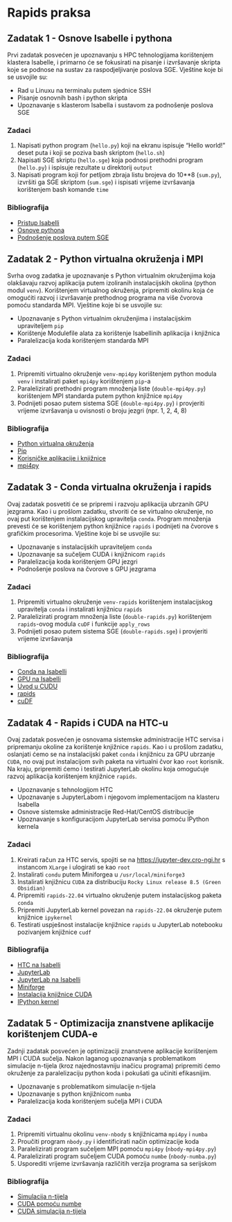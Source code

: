 # Rapids praksa

## Zadatak 1 - Osnove Isabelle i pythona

Prvi zadatak posvećen je upoznavanju s HPC tehnologijama korištenjem klastera
Isabelle, i primarno će se fokusirati na pisanje i izvršavanje skripta koje se
podnose na sustav za raspodjeljivanje poslova SGE. Vještine koje bi se usvojile
su:

- Rad u Linuxu na terminalu putem sjednice SSH
- Pisanje osnovnih bash i python skripta
- Upoznavanje s klasterom Isabella i sustavom za podnošenje poslova SGE

### Zadaci
1. Napisati python program (`hello.py`) koji na ekranu ispisuje “Hello world!”
   deset puta i koji se poziva bash skriptom (`hello.sh`)
2. Napisati SGE skriptu (`hello.sge`) koja podnosi prethodni program
   (`hello.py`) i ispisuje rezultate u direktorij `output`
3. Napisati program koji for petljom zbraja listu brojeva do 10**8 (`sum.py`),
   izvršiti ga SGE skriptom (`sum.sge`) i ispisati vrijeme izvršavanja
   korištenjem bash komande `time`

### Bibliografija
- [Pristup Isabelli](https://wiki.srce.hr/display/RKI/Pristup)
- [Osnove pythona](https://www.learnpython.org)
- [Podnošenje poslova putem SGE](https://wiki.srce.hr/display/RKI/Pokretanje+i+upravljanje+poslovima)

## Zadatak 2 - Python virtualna okruženja i MPI

Svrha ovog zadatka je upoznavanje s Python virtualnim okruženjima koja
olakšavaju razvoj aplikacija putem izoliranih instalacijskih okolina (python
modul `venv`). Korištenjem virtualnog okruženja, pripremiti okolinu koja će
omogućiti razvoj i izvršavanje prethodnog programa na više čvorova pomoću
standarda MPI. Vještine koje bi se usvojile su:

- Upoznavanje s Python virtualnim okruženjima i instalacijskim upraviteljem `pip`
- Korištenje Modulefile alata za korištenje Isabellinih aplikacija i knjižnica
- Paralelizacija koda korištenjem standarda MPI

### Zadaci
1. Pripremiti virtualno okruženje `venv-mpi4py` korištenjem python modula
   `venv` i instalirati paket `mpi4py` korištenjem `pip`-a
2. Paralelizirati prethodni program množenja liste (`double-mpi4py.py`)
   korištenjem MPI standarda putem python knjižnice `mpi4py`
3. Podnijeti posao putem sistema SGE (`double-mpi4py.py`) i provjeriti vrijeme
   izvršavanja u ovisnosti o broju jezgri (npr. 1, 2, 4, 8)

### Bibliografija
- [Python virtualna okruženja](https://realpython.com/python-virtual-environments-a-primer)
- [Pip](https://packaging.python.org/en/latest/tutorials/installing-packages)
- [Korisničke aplikacije i knjižnice](https://wiki.srce.hr/pages/viewpage.action?pageId=25133120)
- [mpi4py](https://mpi4py.readthedocs.io/en/stable/intro.html#what-is-mpi)

## Zadatak 3 - Conda virtualna okruženja i rapids

Ovaj zadatak posvetiti će se pripremi i razvoju aplikacija ubrzanih GPU
jezgrama. Kao i u prošlom zadatku, stvoriti će se virtualno okruženje, no ovaj
put korištenjem instalacijskog upravitelja `conda`. Program množenja prevesti će
se korištenjem python knjižnice `rapids` i podnijeti na čvorove s grafičkim
procesorima. Vještine koje bi se usvojile su:

- Upoznavanje s instalacijskih upraviteljem `conda`
- Upoznavanje sa sučeljem CUDA i knjižnicom `rapids`
- Paralelizacija koda korištenjem GPU jezgri
- Podnošenje poslova na čvorove s GPU jezgrama

### Zadaci
1. Pripremiti virtualno okruženje `venv-rapids` korištenjem instalacijskog
   upravitelja `conda` i instalirati knjižnicu `rapids`
2. Paralelizirati program množenja liste (`double-rapids.py`) korištenjem
   `rapids`-ovog modula `cuDF` i funkcije `apply_rows`
3. Podnijeti posao putem sistema SGE (`double-rapids.sge`) i provjeriti vrijeme
   izvršavanja

### Bibliografija
- [Conda na Isabelli](https://wiki.srce.hr/display/RKI/Conda)
- [GPU na Isabelli](https://wiki.srce.hr/pages/viewpage.action?pageId=27690375)
- [Uvod u CUDU](https://developer.nvidia.com/blog/even-easier-introduction-cuda)
- [rapids](https://rapids.ai/start.html)
- [cuDF](https://docs.rapids.ai/api/cudf/stable/index.html)

## Zadatak 4 - Rapids i CUDA na HTC-u

Ovaj zadatak posvećen je osnovama sistemske administracije HTC servisa i
pripremanju okoline za korištenje knjižnice `rapids`. Kao i u prošlom zadatku,
oslanjati ćemo se na instalacijski paket `conda` i knjižnicu za GPU ubrzanje
`CUDA`, no ovaj put instalacijom svih paketa na virtualni čvor kao `root`
korisnik. Na kraju, pripremiti ćemo i testirati JupyterLab okolinu koja
omogućuje razvoj aplikacija korištenjem knjižnice `rapids`.

- Upoznavanje s tehnologijom HTC
- Upoznavanje s JupyterLabom i njegovom implementacijom na klasteru Isabella
- Osnove sistemske administracije Red-Hat/CentOS distribucije
- Upoznavanje s konfiguracijom JupyterLab servisa pomoću IPython kernela

### Zadaci
1. Kreirati račun za HTC servis, spojiti se na <https://jupyter-dev.cro-ngi.hr>
   s instancom `XLarge` i ulogirati se kao `root`
2. Instalirati `condu` putem Miniforgea u `/usr/local/miniforge3`
3. Instalirati knjižnicu `CUDA` za distribuciju `Rocky Linux release 8.5 (Green Obsidian)`
4. Pripremiti `rapids-22.04` virtualno okruženje putem instalacijskog paketa `conda`
5. Pripremiti JupyterLab kernel povezan na `rapids-22.04` okruženje putem
   knjižnice `ipykernel`
6. Testirati uspješnost instalacije knjižnice `rapids` u JupyterLab notebooku
   pozivanjem knjižnice `cudf`

### Bibliografija
- [HTC na Isabelli](https://wiki.srce.hr/display/CRONGI/HTC+Cloud)
- [JupyterLab](https://docs.jupyter.org/en/latest/)
- [JupyterLab na Isabelli](https://wiki.srce.hr/display/CRONGI/JupyterLab+servisi)
- [Miniforge](https://github.com/conda-forge/miniforge)
- [Instalacija knjižnice CUDA](https://docs.nvidia.com/cuda/cuda-installation-guide-linux/index.html)
- [IPython kernel](https://ipython.readthedocs.io/en/stable/install/kernel_install.html)

## Zadatak 5 - Optimizacija znanstvene aplikacije korištenjem CUDA-e

Zadnji zadatak posvećen je optimizaciji znanstvene aplikacije korištenjem MPI i
CUDA sučelja. Nakon laganog upoznavanja s problematikom simulacije n-tijela
(kroz najednostavniju inačicu programa) pripremiti ćemo okruženje za
paralelizaciju python koda i pokušati ga učiniti efikasnijim.

- Upoznavanje s problematikom simulacije n-tijela
- Upoznavanje s python knjižnicom `numba`
- Paralelizacija koda korištenjem sučelja MPI i CUDA

### Zadaci
1. Pripremiti virtualnu okolinu `venv-nbody` s knjižnicama `mpi4py` i `numba`
2. Proučiti program `nbody.py` i identificirati način optimizacije koda
3. Paralelizirati program sučeljem MPI pomoću `mpi4py` (`nbody-mpi4py.py`)
4. Paralelizirati program sučeljem CUDA pomoću `numbe` (`nbody-numba.py`)
5. Usporediti vrijeme izvršavanja različitih verzija programa sa serijskom

### Bibliografija
- [Simulacija n-tijela](https://www.astrosen.unam.mx/~aguilar/MySite/Teaching_files/GH06_Intro_NBody.pdf)
- [CUDA pomoću numbe](https://numba.pydata.org/numba-doc/latest/cuda/index.html)
- [CUDA simulacija n-tijela](https://developer.nvidia.com/gpugems/gpugems3/part-v-physics-simulation/chapter-31-fast-n-body-simulation-cuda)
